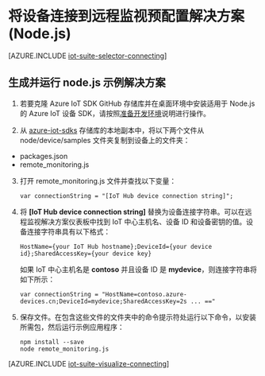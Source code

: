 <properties
   pageTitle="使用 Node.js 连接设备 | Azure"
   description="介绍如何使用以 Node.js 编写的应用程序将设备连接到 Azure IoT 套件预配置远程监视解决方案。"
   services=""
   suite="iot-suite"
   documentationCenter="na"
   authors="dominicbetts"
   manager="timlt"
   editor=""/>  


<tags
   ms.service="iot-suite"
   ms.devlang="na"
   ms.topic="article"
   ms.tgt_pltfrm="na"
   ms.workload="na"
   ms.date="10/05/2016"
   wacn.date="10/31/2016"
   ms.author="dobett"/>  



# 将设备连接到远程监视预配置解决方案 (Node.js)

[AZURE.INCLUDE [iot-suite-selector-connecting](../../includes/iot-suite-selector-connecting.md)]

## 生成并运行 node.js 示例解决方案

1. 若要克隆 Azure IoT SDK GitHub 存储库并在桌面环境中安装适用于 Node.js 的 Azure IoT 设备 SDK，请按照[准备开发环境][lnk-github-prepare]说明进行操作。

2. 从 [azure-iot-sdks][lnk-github-repo] 存储库的本地副本中，将以下两个文件从 node/device/samples 文件夹复制到设备上的文件夹：

  - packages.json
  - remote\_monitoring.js

3. 打开 remote\_monitoring.js 文件并查找以下变量：

    ```
    var connectionString = "[IoT Hub device connection string]";
    ```

4. 将 **[IoT Hub device connection string]** 替换为设备连接字符串。可以在远程监视解决方案仪表板中找到 IoT 中心主机名、设备 ID 和设备密钥的值。设备连接字符串具有以下格式：

    ```
    HostName={your IoT Hub hostname};DeviceId={your device id};SharedAccessKey={your device key}
    ```

    如果 IoT 中心主机名是 **contoso** 并且设备 ID 是 **mydevice**，则连接字符串将如下所示：

    ```
    var connectionString = "HostName=contoso.azure-devices.cn;DeviceId=mydevice;SharedAccessKey=2s ... =="
    ```

5. 保存文件。在包含这些文件的文件夹中的命令提示符处运行以下命令，以安装所需包，然后运行示例应用程序：

    ```
    npm install --save
    node remote_monitoring.js
    ```

[AZURE.INCLUDE [iot-suite-visualize-connecting](../../includes/iot-suite-visualize-connecting.md)]

[lnk-github-repo]: https://github.com/azure/azure-iot-sdks
[lnk-github-prepare]: https://github.com/Azure/azure-iot-sdks/blob/master/doc/get_started/node-devbox-setup.md

<!---HONumber=Mooncake_0815_2016-->